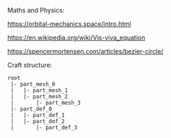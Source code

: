 












Maths and Physics:

https://orbital-mechanics.space/intro.html

https://en.wikipedia.org/wiki/Vis-viva_equation

https://spencermortensen.com/articles/bezier-circle/



Craft structure:

```
root
 |- part_mesh_0
 |   |- part_mesh_1
 |   |- part_mesh_2
 |       |- part_mesh_3
 |- part_def_0
 |   |- part_def_1
 |   |- part_def_2
 |       |- part_def_3
```
